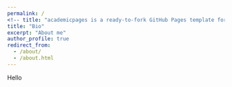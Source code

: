 ```yaml
---
permalink: /
<!-- title: "academicpages is a ready-to-fork GitHub Pages template for academic personal websites" -->
title: "Bio"
excerpt: "About me"
author_profile: true
redirect_from: 
  - /about/
  - /about.html
---
```


Hello
